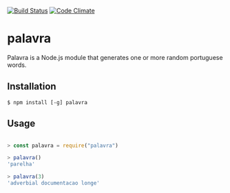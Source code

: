 [![Build Status](https://travis-ci.org/dstori/palavra.svg?branch=master)](https://travis-ci.org/dstori/palavra)
[![Code Climate](https://codeclimate.com/github/dstori/palavra/badges/gpa.svg)](https://codeclimate.com/github/dstori/palavra)

# palavra

Palavra is a Node.js module that generates one or more random portuguese words.

## Installation

	$ npm install [-g] palavra

## Usage

```javascript

> const palavra = require("palavra")

> palavra()
'parelha'

> palavra(3)
'adverbial documentacao longe'

```
